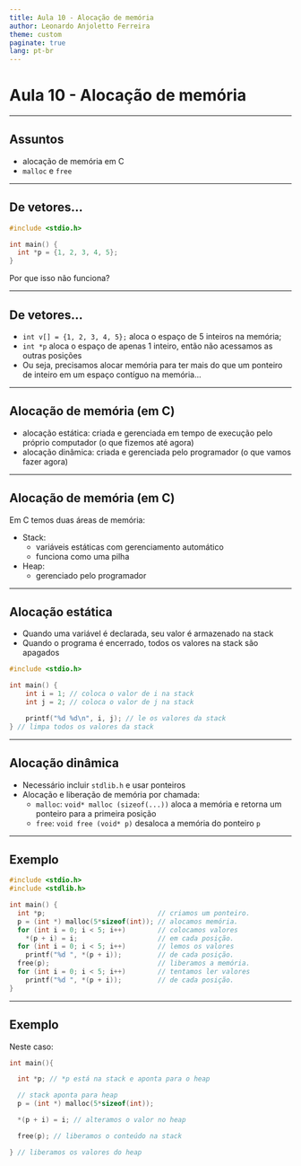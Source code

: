 ```yaml
---
title: Aula 10 - Alocação de memória
author: Leonardo Anjoletto Ferreira
theme: custom
paginate: true
lang: pt-br
---
```


<!--
_header: CC2632 - Desenvolvimento de Algoritmos
_footer: Leonardo Anjoletto Ferreira
-->

# Aula 10 - Alocação de memória

---

## Assuntos

- alocação de memória em C
- `malloc` e `free`

---

## De vetores...
```c
#include <stdio.h>

int main() {
  int *p = {1, 2, 3, 4, 5};
}
```

Por que isso não funciona?

---

## De vetores...

- `int v[] = {1, 2, 3, 4, 5};` aloca o espaço de 5 inteiros na memória;
- `int *p` aloca o espaço de apenas 1 inteiro, então não acessamos as outras posições
- Ou seja, precisamos alocar memória para ter mais do que um ponteiro de inteiro em um espaço contíguo na memória...

---

## Alocação de memória (em C)

- alocação estática: criada e gerenciada em tempo de execução pelo próprio computador (o que fizemos até agora)
- alocação dinâmica: criada e gerenciada pelo programador (o que vamos fazer agora)

---

## Alocação de memória (em C)

Em C temos duas áreas de memória:
- Stack:
    - variáveis estáticas com gerenciamento automático
    - funciona como uma pilha
- Heap:
    - gerenciado pelo programador

---

## Alocação estática

- Quando uma variável é declarada, seu valor é armazenado na stack
- Quando o programa é encerrado, todos os valores na stack são apagados

```c
#include <stdio.h>

int main() {
    int i = 1; // coloca o valor de i na stack
    int j = 2; // coloca o valor de j na stack

    printf("%d %d\n", i, j); // le os valores da stack
} // limpa todos os valores da stack
```

---

## Alocação dinâmica

- Necessário incluir `stdlib.h` e usar ponteiros
- Alocação e liberação de memória por chamada:
    - `malloc`: `void* malloc (sizeof(...))` aloca a memória e retorna um ponteiro para a primeira posição
    - `free`: `void free (void* p)` desaloca a memória do ponteiro `p`

---

## Exemplo

```c
#include <stdio.h>
#include <stdlib.h>

int main() {
  int *p;                            // criamos um ponteiro.
  p = (int *) malloc(5*sizeof(int)); // alocamos memória.
  for (int i = 0; i < 5; i++)        // colocamos valores
    *(p + i) = i;                    // em cada posição.
  for (int i = 0; i < 5; i++)        // lemos os valores
    printf("%d ", *(p + i));         // de cada posição.
  free(p);                           // liberamos a memória.
  for (int i = 0; i < 5; i++)        // tentamos ler valores
    printf("%d ", *(p + i));         // de cada posição.
}
```

---

## Exemplo

Neste caso:
```c
int main(){

  int *p; // *p está na stack e aponta para o heap

  // stack aponta para heap
  p = (int *) malloc(5*sizeof(int));

  *(p + i) = i; // alteramos o valor no heap

  free(p); // liberamos o conteúdo na stack

} // liberamos os valores do heap
```


